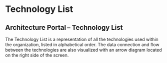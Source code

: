 # Technology List

 ## Architecture Portal – Technology List

 The Technology List is a representation of all the technologies used within the organization, listed in alphabetical order. The data connection and flow between the technologies are also visualized with an arrow diagram located on the right side of the screen.

